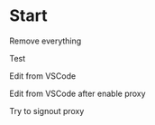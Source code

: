 # Start

Remove everything

Test

Edit from VSCode

Edit from VSCode after enable proxy

Try to signout proxy

